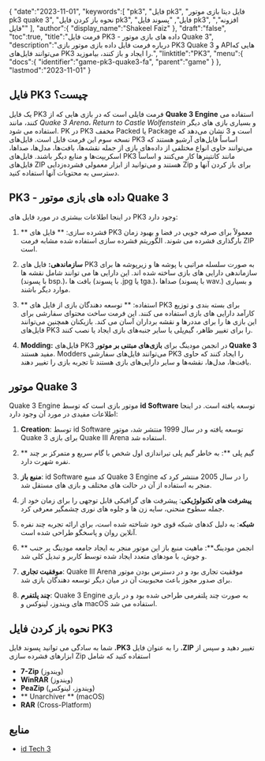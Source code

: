 {
   "date":"2023-11-01",
   "keywords":[
"pk3",
"فایل pk3",
"فایل دیتا بازی موتور pk3 quake 3",
"نحوه باز کردن فایل pk3",
"فایل",
"پسوند فایل pk3",
"افزونه",
"فایل"
],
   "author":{
      "display_name":"Shakeel Faiz"
},
   "draft":"false",
   "toc":true,
   "title":"فرمت فایل PK3 - داده های بازی موتور Quake 3",
   "description":"درباره فرمت فایل داده بازی موتور بازی PK3 Quake 3 و APIهایی که می‌توانند فایل‌های PK3 را ایجاد و باز کنند، بیاموزید.",
   "linktitle":"PK3",
   "menu":{
      "docs":{
         "identifier":"game-pk3-quake3-fa",
         "parent":"game"
}
},
   "lastmod":"2023-11-01"
}

## فایل PK3 چیست؟

یک فایل PK3 فرمت فایلی است که در بازی هایی که از **Quake 3 Engine** استفاده می کنند، مانند _Quake 3 Arena_، _Return to Castle Wolfenstein_ و بسیاری بازی های دیگر استفاده می شود. PK در PK3 مخفف Packed یا Package است و 3 نشان می‌دهد که نسخه سوم این فرمت فایل است. فایل‌های PK3 اساساً فایل‌های آرشیو هستند که می‌توانند حاوی انواع مختلفی از داده‌های بازی از جمله نقشه‌ها، بافت‌ها، مدل‌ها، صداها، اسکریپت‌ها و منابع دیگر باشند. فایل‌های PK3 مانند کانتینرها کار می‌کنند و اساساً فایل‌های ZIP هستند و می‌توانید از ابزار معمولی فشرده‌زدایی Zip برای باز کردن آنها و دسترسی به محتویات آنها استفاده کنید.

## PK3 - داده های بازی موتور Quake 3

در اینجا اطلاعات بیشتری در مورد فایل های PK3 وجود دارد:

1.  ** فشرده سازی: ** فایل های PK3 معمولاً برای صرفه جویی در فضا و بهبود زمان بارگذاری فشرده می شوند. الگوریتم فشرده سازی استفاده شده مشابه فرمت ZIP است.
    
2.  **سازماندهی:** فایل های PK3 به صورت سلسله مراتبی با پوشه ها و زیرپوشه ها برای سازماندهی دارایی های بازی ساخته شده اند. این دارایی ها می توانند شامل نقشه ها (با پسوند bsp.)، بافت ها (با پسوند .jpg یا tga.)، صداها (با پسوند wav.) و بسیاری موارد دیگر باشند.
    
3.  ** استفاده: ** توسعه دهندگان بازی از فایل های PK3 برای بسته بندی و توزیع کارآمد دارایی های بازی استفاده می کنند. این فرمت ساخت محتوای سفارشی برای این بازی ها را برای مددرها و نقشه برداران آسان می کند. بازیکنان همچنین می‌توانند فایل‌های PK3 را برای تغییر ظاهر، گیم‌پلی یا سایر جنبه‌های بازی ایجاد یا نصب کنند.
    
4.  **Modding:** فایل‌های PK3 در انجمن مودینگ برای **بازی‌های مبتنی بر موتور Quake 3** مفید هستند. Modders می‌توانند فایل‌های سفارشی PK3 را ایجاد کنند که حاوی بافت‌ها، مدل‌ها، نقشه‌ها و سایر دارایی‌های بازی هستند تا تجربه بازی را تغییر دهند.

## موتور Quake 3

Quake 3 Engine موتور بازی است که توسط **id Software** توسعه یافته است. در اینجا اطلاعات مفیدی در مورد آن وجود دارد:

1.  **Creation**: توسط id Software توسعه یافته و در سال 1999 منتشر شد، موتور Quake 3 برای بازی Quake III Arena استفاده شد.
    
2.  ** گیم پلی **: به خاطر گیم پلی تیراندازی اول شخص با گام سریع و متمرکز بر چند نفره شهرت دارد.
    
3.  **منبع باز**: id Software کد منبع Quake 3 Engine را در سال 2005 منتشر کرد که منجر به استفاده از آن در حالت های مختلف و بازی های مستقل شد.
    
4.  **پیشرفت های تکنولوژیکی**: پیشرفت های گرافیکی قابل توجهی را برای زمان خود از جمله سطوح منحنی، سایه زن ها و جلوه های نوری چشمگیر معرفی کرد.
    
5.  **شبکه**: به دلیل کدهای شبکه قوی خود شناخته شده است، برای ارائه تجربه چند نفره آنلاین روان و پاسخگو طراحی شده است.
    
6.  ** انجمن مودینگ**: ماهیت منبع باز این موتور منجر به ایجاد جامعه مودینگ پر جنب و جوش، با مودهای متعدد ایجاد شده توسط کاربر و تبدیل کلی شد.
      
7.  **موفقیت تجاری**: Quake III Arena موفقیت تجاری بود و در دسترس بودن موتور برای صدور مجوز باعث محبوبیت آن در میان دیگر توسعه دهندگان بازی شد.
        
8.  **چند پلتفرم**: Quake 3 Engine به صورت چند پلتفرمی طراحی شده بود و در بازی های ویندوز، لینوکس و macOS استفاده می شد.

## نحوه باز کردن فایل PK3

شما به سادگی می توانید پسوند فایل **.PK3** را به عنوان فایل **.ZIP** تغییر دهید و سپس از ابزارهای فشرده سازی Zip استفاده کنید که شامل

- **7-Zip** (ویندوز)
- **WinRAR** (ویندوز)
- **PeaZip** (ویندوز، لینوکس)
- ** Unarchiver ** (macOS)
- **RAR** (Cross-Platform)

## منابع
* [id Tech 3](https://en.wikipedia.org/wiki/Id_Tech_3)
